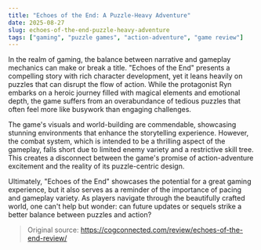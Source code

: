 ```yaml
---
title: "Echoes of the End: A Puzzle-Heavy Adventure"
date: 2025-08-27
slug: echoes-of-the-end-puzzle-heavy-adventure
tags: ["gaming", "puzzle games", "action-adventure", "game review"]
---
```


In the realm of gaming, the balance between narrative and gameplay mechanics can make or break a title. "Echoes of the End" presents a compelling story with rich character development, yet it leans heavily on puzzles that can disrupt the flow of action. While the protagonist Ryn embarks on a heroic journey filled with magical elements and emotional depth, the game suffers from an overabundance of tedious puzzles that often feel more like busywork than engaging challenges.

The game's visuals and world-building are commendable, showcasing stunning environments that enhance the storytelling experience. However, the combat system, which is intended to be a thrilling aspect of the gameplay, falls short due to limited enemy variety and a restrictive skill tree. This creates a disconnect between the game's promise of action-adventure excitement and the reality of its puzzle-centric design.

Ultimately, "Echoes of the End" showcases the potential for a great gaming experience, but it also serves as a reminder of the importance of pacing and gameplay variety. As players navigate through the beautifully crafted world, one can't help but wonder: can future updates or sequels strike a better balance between puzzles and action?
> Original source: https://cogconnected.com/review/echoes-of-the-end-review/